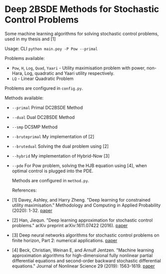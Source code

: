 # Deep 2BSDE Methods for Stochastic Control Problems
Some machine learning algorithms for solving stochastic control problems, used in my thesis and [1]

Usage: CLI `python main.poy -P Pow --primal`

Problems available:
- `Pow`, `H`, `Log`, `Quad`, `Yaari` - Utility maximisation problem with power, non-Hara, Log, quadratic and Yaari utility respectively.
- `LQ` - Linear Quadratic Problem

Problems are configured in `config.py`.

Methods available:
- `--primal` Primal DC2BSDE Method
- `--dual` Dual DC2BSDE Method
- `--smp` DCSMP Method
- `--bruteprimal` My implementation of [2]
- `--brutedual` Solving the dual problem using [2]
- `--hybrid` My implementation of Hybrid-Now [3] 
- `--pde` For Pow problem, solving the HJB equation using [4], when optimal control is plugged into the PDE.

  Methods are configured in `method.py`.

  References:
  
- [1] Davey, Ashley, and Harry Zheng. "Deep learning for constrained utility maximisation." Methodology and Computing in Applied Probability (2020): 1-32. [paper](https://link.springer.com/article/10.1007/s11009-021-09912-3)
- [2] Han, Jiequn. "Deep learning approximation for stochastic control problems." arXiv preprint arXiv:1611.07422 (2016). [paper](https://arxiv.org/pdf/1611.07422)
- [3] Deep neural networks algorithms for stochastic control
problems on finite horizon, Part 2: numerical applications. [paper](https://hal.science/hal-01949221v1/file/Deepconsto-Partie2_Final.pdf)
- [4] Beck, Christian, Weinan E, and Arnulf Jentzen. "Machine learning approximation algorithms for high-dimensional fully nonlinear partial differential equations and second-order backward stochastic differential equations." Journal of Nonlinear Science 29 (2019): 1563-1619. [paper](https://idp.springer.com/authorize/casa?redirect_uri=https://link.springer.com/article/10.1007/s00332-018-9525-3&casa_token=AXu4597_6bwAAAAA:zOewSvtGXnouvpgTOERp8PFpEeTckwWnY6Xnb4GaFnJHiY2qM1MQaDKSmiRNyvb1jWfyqejeoJkr8iO6)
  
